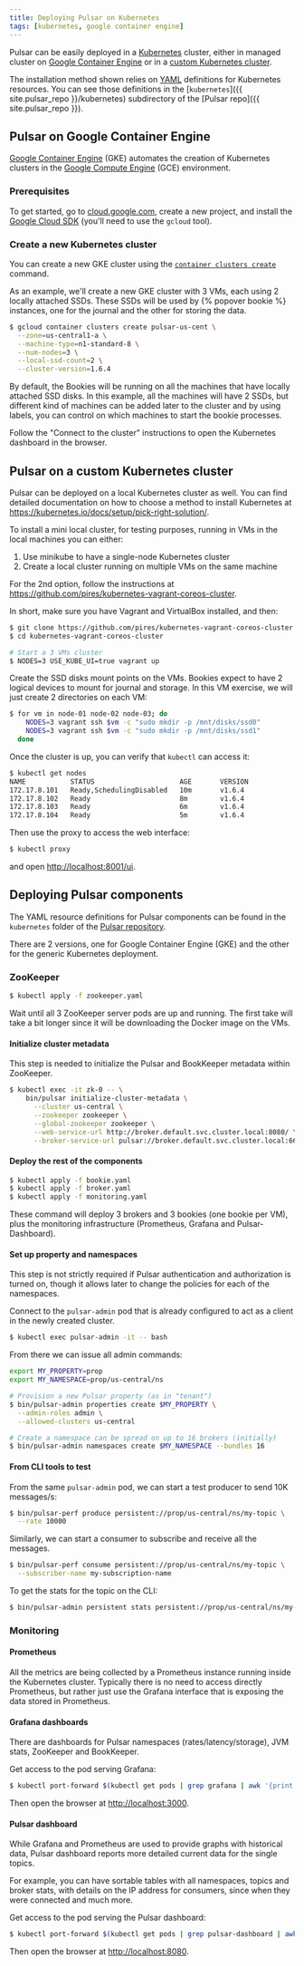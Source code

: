 ```yaml
---
title: Deploying Pulsar on Kubernetes
tags: [kubernetes, google container engine]
---
```


Pulsar can be easily deployed in a [Kubernetes](https://kubernetes.io/) cluster, either in managed cluster on [Google Container Engine](#pulsar-on-google-container-engine) or in a [custom Kubernetes cluster](#pulsar-on-a-custom-kubernetes-cluster).

The installation method shown relies on [YAML](http://yaml.org/) definitions for Kubernetes resources. You can see those definitions in the [`kubernetes`]({{ site.pulsar_repo }}/kubernetes) subdirectory of the [Pulsar repo]({{ site.pulsar_repo }}).

## Pulsar on Google Container Engine

[Google Container Engine](https://cloud.google.com/container-engine) (GKE) automates the creation of Kubernetes clusters in the [Google Compute Engine](https://cloud.google.com/compute/) (GCE) environment.

### Prerequisites

To get started, go to [cloud.google.com](https://cloud.google.com), create a new project, and install the [Google Cloud SDK](https://cloud.google.com/sdk/downloads) (you'll need to use the `gcloud` tool).

### Create a new Kubernetes cluster

You can create a new GKE cluster using the [`container clusters create`](https://cloud.google.com/sdk/gcloud/reference/container/clusters/create) command.

As an example, we'll create a new GKE cluster with 3 VMs, each using 2 locally attached SSDs. These SSDs will be used by {% popover bookie %} instances, one for the journal and the other for storing the data.

```bash
$ gcloud container clusters create pulsar-us-cent \
  --zone=us-central1-a \
  --machine-type=n1-standard-8 \
  --num-nodes=3 \
  --local-ssd-count=2 \
  --cluster-version=1.6.4
```

By default, the Bookies will be running on all the machines that have locally attached SSD disks. In this example, all the machines will have 2 SSDs, but different kind of machines can be added later to the cluster and by using labels, you can control on which machines to start the bookie processes.

Follow the "Connect to the cluster" instructions to open the Kubernetes dashboard in the browser.

## Pulsar on a custom Kubernetes cluster

Pulsar can be deployed on a local Kubernetes cluster as well. You can find detailed documentation on how to choose a method to install Kubernetes at https://kubernetes.io/docs/setup/pick-right-solution/.

To install a mini local cluster, for testing purposes, running in VMs in the local machines you can either:

1. Use minikube to have a single-node Kubernetes cluster
1. Create a local cluster running on multiple VMs on the same machine

For the 2nd option, follow the instructions at https://github.com/pires/kubernetes-vagrant-coreos-cluster.

In short, make sure you have Vagrant and VirtualBox installed, and then:

```bash
$ git clone https://github.com/pires/kubernetes-vagrant-coreos-cluster
$ cd kubernetes-vagrant-coreos-cluster

# Start a 3 VMs cluster
$ NODES=3 USE_KUBE_UI=true vagrant up
```

Create the SSD disks mount points on the VMs. Bookies expect to have 2 logical devices to mount for journal and storage. In this VM exercise, we will just create 2 directories on each VM:

```bash
$ for vm in node-01 node-02 node-03; do
    NODES=3 vagrant ssh $vm -c "sudo mkdir -p /mnt/disks/ssd0"
    NODES=3 vagrant ssh $vm -c "sudo mkdir -p /mnt/disks/ssd1"
  done
```

Once the cluster is up, you can verify that `kubectl` can access it:

```bash
$ kubectl get nodes
NAME           STATUS                     AGE       VERSION
172.17.8.101   Ready,SchedulingDisabled   10m       v1.6.4
172.17.8.102   Ready                      8m        v1.6.4
172.17.8.103   Ready                      6m        v1.6.4
172.17.8.104   Ready                      5m        v1.6.4
```

Then use the proxy to access the web interface:

```bash
$ kubectl proxy
```

and open [http://localhost:8001/ui](http://localhost:8001/ui).

## Deploying Pulsar components

The YAML resource definitions for Pulsar components can be found in the `kubernetes` folder of the [Pulsar repository](https://github.com/yahoo/pulsar).

There are 2 versions, one for Google Container Engine (GKE) and the other for the generic Kubernetes deployment.

### ZooKeeper

```bash
$ kubectl apply -f zookeeper.yaml
```

Wait until all 3 ZooKeeper server pods are up and running. The first take will take a bit longer since it will be downloading the Docker image on the VMs.

#### Initialize cluster metadata

This step is needed to initialize the Pulsar and BookKeeper metadata within ZooKeeper.

```bash
$ kubectl exec -it zk-0 -- \
    bin/pulsar initialize-cluster-metadata \
      --cluster us-central \
      --zookeeper zookeeper \
      --global-zookeeper zookeeper \
      --web-service-url http://broker.default.svc.cluster.local:8080/ \
      --broker-service-url pulsar://broker.default.svc.cluster.local:6650/
```

#### Deploy the rest of the components

```bash
$ kubectl apply -f bookie.yaml
$ kubectl apply -f broker.yaml
$ kubectl apply -f monitoring.yaml
```

These command will deploy 3 brokers and 3 bookies (one bookie per VM), plus the monitoring infrastructure (Prometheus, Grafana and Pulsar-Dashboard).

#### Set up property and namespaces

This step is not strictly required if Pulsar authentication and authorization is turned on, though it allows later to change the policies for each of the namespaces.

Connect to the `pulsar-admin` pod that is already configured to act as a client in the newly created cluster.

```bash
$ kubectl exec pulsar-admin -it -- bash
```

From there we can issue all admin commands:

```bash
export MY_PROPERTY=prop
export MY_NAMESPACE=prop/us-central/ns

# Provision a new Pulsar property (as in "tenant")
$ bin/pulsar-admin properties create $MY_PROPERTY \
  --admin-roles admin \
  --allowed-clusters us-central

# Create a namespace can be spread on up to 16 brokers (initially)
$ bin/pulsar-admin namespaces create $MY_NAMESPACE --bundles 16
```

#### From CLI tools to test

From the same `pulsar-admin` pod, we can start a test producer to send 10K messages/s:

```bash
$ bin/pulsar-perf produce persistent://prop/us-central/ns/my-topic \
  --rate 10000
```

Similarly, we can start a consumer to subscribe and receive all the messages.

```bash
$ bin/pulsar-perf consume persistent://prop/us-central/ns/my-topic \
  --subscriber-name my-subscription-name
```

To get the stats for the topic on the CLI:

```bash
$ bin/pulsar-admin persistent stats persistent://prop/us-central/ns/my-topic
```

### Monitoring

#### Prometheus

All the metrics are being collected by a Prometheus instance running inside the Kubernetes cluster. Typically there is no need to access directly Prometheus, but rather just use the Grafana interface that is exposing the data stored in Prometheus.

#### Grafana dashboards

There are dashboards for Pulsar namespaces (rates/latency/storage), JVM stats, ZooKeeper and BookKeeper.

Get access to the pod serving Grafana:

```bash
$ kubectl port-forward $(kubectl get pods | grep grafana | awk '{print $1}') 3000
```

Then open the browser at [http://localhost:3000](http://localhost:3000).

#### Pulsar dashboard

While Grafana and Prometheus are used to provide graphs with historical data, Pulsar dashboard reports more detailed current data for the single topics.

For example, you can have sortable tables with all namespaces, topics and broker stats, with details on the IP address for consumers, since when they were connected and much more.

Get access to the pod serving the Pulsar dashboard:

```bash
$ kubectl port-forward $(kubectl get pods | grep pulsar-dashboard | awk '{print $1}') 8080:80
```

Then open the browser at [http://localhost:8080](http://localhost:8080).
